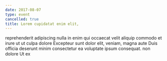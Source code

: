 ```yaml
---
date: 2017-08-07
type: event
cancelled: true
title: Lorem cupidatat enim elit,
---
```

reprehenderit adipiscing nulla in enim qui occaecat velit aliquip commodo et irure ut ut culpa dolore Excepteur sunt dolor elit, veniam, magna aute Duis officia deserunt minim consectetur ea voluptate ipsum consequat. non dolore Ut ex